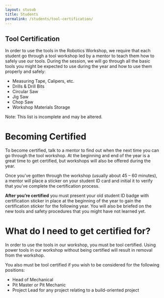 ```yaml
---
layout: stusub
title: Students
permalink: /students/tool-certification/
---
```


## Tool Certification

In order to use the tools in the Robotics Workshop, we require that each student go through a tool workshop led by a mentor to teach them how to safely use our tools. During the session, we will go through all the basic tools you might be expected to use during the year and how to use them properly and safely:

+ Measuring Tape, Calipers, etc.
+ Drills & Drill Bits
+ Circular Saw
+ Jig Saw
+ Chop Saw
+ Workshop Materials Storage

Note: This list is incomplete and may be altered.

# Becoming Certified
To become certified, talk to a mentor to find out when the next time you can go through the tool workshop. At the beginning and end of the year is a great time to get certified, but workshops will also be offered during the year.

Once you’ve gotten through the workshop (usually about 45 – 60 minutes), a mentor will place a sticker on your student ID card and initial it to verify that you’ve complete the certification process.

**After you’re certified** you must present your old student ID badge with certification sticker in place at the beginning of the year to gain the certification sticker for the following year. You will also be briefed on the new tools and safety procedures that you might have not learned yet.

# What do I need to get certified for?
In order to use the tools in our workshop, you must be tool certified. Using power tools in our workshop without being certified will result in removal from the workshop.

You also must be tool certified if you wish to be considered for the following positions:

+ Head of Mechanical
+ Pit Master or Pit Mechanic
+ Project Lead for any project relating to a build-oriented project
